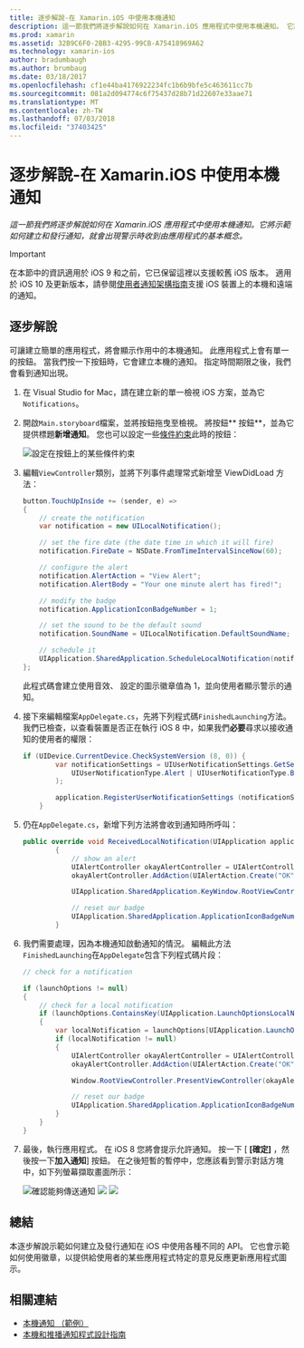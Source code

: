 ```yaml
---
title: 逐步解說-在 Xamarin.iOS 中使用本機通知
description: 這一節我們將逐步解說如何在 Xamarin.iOS 應用程式中使用本機通知。 它將示範如何建立和發行通知，就會出現警示時收到由應用程式的基本概念。
ms.prod: xamarin
ms.assetid: 32B9C6F0-2BB3-4295-99CB-A75418969A62
ms.technology: xamarin-ios
author: bradumbaugh
ms.author: brumbaug
ms.date: 03/18/2017
ms.openlocfilehash: cf1e44ba4176922234fc1b6b9bfe5c463611cc7b
ms.sourcegitcommit: 081a2d094774c6f75437d28b71d22607e33aae71
ms.translationtype: MT
ms.contentlocale: zh-TW
ms.lasthandoff: 07/03/2018
ms.locfileid: "37403425"
---
```

# <a name="walkthrough---using-local-notifications-in-xamarinios"></a>逐步解說-在 Xamarin.iOS 中使用本機通知

_這一節我們將逐步解說如何在 Xamarin.iOS 應用程式中使用本機通知。它將示範如何建立和發行通知，就會出現警示時收到由應用程式的基本概念。_

> [!IMPORTANT]
> 在本節中的資訊適用於 iOS 9 和之前，它已保留這裡以支援較舊 iOS 版本。 適用於 iOS 10 及更新版本，請參閱[使用者通知架構指南](~/ios/platform/user-notifications/index.md)支援 iOS 裝置上的本機和遠端的通知。

## <a name="walkthrough"></a>逐步解說

可讓建立簡單的應用程式，將會顯示作用中的本機通知。 此應用程式上會有單一的按鈕。 當我們按一下按鈕時，它會建立本機的通知。 指定時間期限之後，我們會看到通知出現。


1. 在 Visual Studio for Mac，請在建立新的單一檢視 iOS 方案，並為它`Notifications`。
1. 開啟`Main.storyboard`檔案，並將按鈕拖曳至檢視。 將按鈕** 按鈕**，並為它提供標題**新增通知**。 您也可以設定一些[條件約束](~/ios/user-interface/designer/designer-auto-layout.md)此時的按鈕： 

    ![](local-notifications-in-ios-walkthrough-images/image3.png "設定在按鈕上的某些條件約束")
1. 編輯`ViewController`類別，並將下列事件處理常式新增至 ViewDidLoad 方法：

    ```csharp
    button.TouchUpInside += (sender, e) =>
    {
        // create the notification
        var notification = new UILocalNotification();

        // set the fire date (the date time in which it will fire)
        notification.FireDate = NSDate.FromTimeIntervalSinceNow(60);

        // configure the alert
        notification.AlertAction = "View Alert";
        notification.AlertBody = "Your one minute alert has fired!";

        // modify the badge
        notification.ApplicationIconBadgeNumber = 1;

        // set the sound to be the default sound
        notification.SoundName = UILocalNotification.DefaultSoundName;

        // schedule it
        UIApplication.SharedApplication.ScheduleLocalNotification(notification);
    };
    ```

    此程式碼會建立使用音效、 設定的圖示徽章值為 1，並向使用者顯示警示的通知。

1. 接下來編輯檔案`AppDelegate.cs`，先將下列程式碼`FinishedLaunching`方法。 我們已檢查，以查看裝置是否正在執行 iOS 8 中，如果我們**必要**尋求以接收通知的使用者的權限：

    ```csharp
    if (UIDevice.CurrentDevice.CheckSystemVersion (8, 0)) {
            var notificationSettings = UIUserNotificationSettings.GetSettingsForTypes (
                UIUserNotificationType.Alert | UIUserNotificationType.Badge | UIUserNotificationType.Sound, null
            );

            application.RegisterUserNotificationSettings (notificationSettings);
        }
    ```

1. 仍在`AppDelegate.cs`，新增下列方法將會收到通知時所呼叫：

    ```csharp
    public override void ReceivedLocalNotification(UIApplication application, UILocalNotification notification)
            {
                // show an alert
                UIAlertController okayAlertController = UIAlertController.Create(notification.AlertAction, notification.AlertBody, UIAlertControllerStyle.Alert);
                okayAlertController.AddAction(UIAlertAction.Create("OK", UIAlertActionStyle.Default, null));

                UIApplication.SharedApplication.KeyWindow.RootViewController.PresentViewController(okayAlertController, true, null);

                // reset our badge
                UIApplication.SharedApplication.ApplicationIconBadgeNumber = 0;
            }

    ```

1. 我們需要處理，因為本機通知啟動通知的情況。 編輯此方法`FinishedLaunching`在`AppDelegate`包含下列程式碼片段：


    ```csharp
    // check for a notification

    if (launchOptions != null)
    {
        // check for a local notification
        if (launchOptions.ContainsKey(UIApplication.LaunchOptionsLocalNotificationKey))
        {
            var localNotification = launchOptions[UIApplication.LaunchOptionsLocalNotificationKey] as UILocalNotification;
            if (localNotification != null)
            {
                UIAlertController okayAlertController = UIAlertController.Create(localNotification.AlertAction, localNotification.AlertBody, UIAlertControllerStyle.Alert);
                okayAlertController.AddAction(UIAlertAction.Create("OK", UIAlertActionStyle.Default, null));

                Window.RootViewController.PresentViewController(okayAlertController, true, null);

                // reset our badge
                UIApplication.SharedApplication.ApplicationIconBadgeNumber = 0;
            }
        }
    }

    ```

1. 最後，執行應用程式。 在 iOS 8 您將會提示允許通知。 按一下 [ **[確定]** ，然後按一下**加入通知**] 按鈕。 在之後短暫的暫停中，您應該看到警示對話方塊中，如下列螢幕擷取畫面所示：

    ![](local-notifications-in-ios-walkthrough-images/image0.png "確認能夠傳送通知") ![ ](local-notifications-in-ios-walkthrough-images/image1.png "加入通知按鈕") ![ ](local-notifications-in-ios-walkthrough-images/image2.png "通知的警示對話方塊")

## <a name="summary"></a>總結

本逐步解說示範如何建立及發行通知在 iOS 中使用各種不同的 API。 它也會示範如何使用徽章，以提供給使用者的某些應用程式特定的意見反應更新應用程式圖示。


## <a name="related-links"></a>相關連結

- [本機通知 （範例）](https://developer.xamarin.com/samples/monotouch/LocalNotifications)
- [本機和推播通知程式設計指南](https://developer.apple.com/library/prerelease/content/documentation/NetworkingInternet/Conceptual/RemoteNotificationsPG/)
